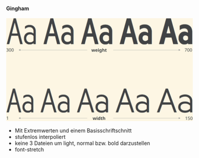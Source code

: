 <h4 class="headline first-letter">Gingham</h4>
<img src="../../assets/axis_weight_width.svg">
<aside class="notes">
  <ul>
    <li>Mit Extremwerten und einem Basisschriftschnitt</li>
    <li>stufenlos interpoliert</li>
    <li>keine 3 Dateien um light, normal bzw. bold darzustellen</li>
    <li>font-stretch</li>
  </ul>
</aside>

